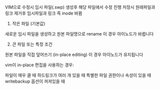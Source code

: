 VIM으로 수정시 임시 파일(.swp) 생성후 해당 파일에서 수정 진행
저장시 원래파일과 링크 제거후 임시파일과 링크 
즉 inode 바뀜

1. 작은 파일 (기본값)

새로운 임시 파일을 생성하고 원본 파일명으로 rename
이 경우 아이노드가 바뀝니다

2. 큰 파일 또는 특정 조건

원본 파일을 직접 덮어쓰기 (in-place editing)
이 경우 아이노드가 유지됩니다

vim이 in-place 편집을 사용하는 경우:

파일이 매우 클 때
하드링크가 여러 개 있을 때
특별한 파일 권한이나 속성이 있을 때
writebackup 옵션이 꺼져있을 때